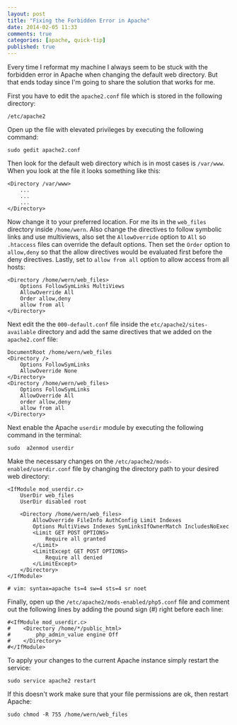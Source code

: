 ```yaml
---
layout: post
title: "Fixing the Forbidden Error in Apache"
date: 2014-02-05 11:33
comments: true
categories: [apache, quick-tip]
published: true
---
```



Every time I reformat my machine I always seem to be stuck with the forbidden error in Apache when changing the default web directory. But that ends today since I'm going to share the solution that works for me. 

<!-- more -->

First you have to edit the `apache2.conf` file which is stored in the following directory:

```
/etc/apache2
```

Open up the file with elevated privileges by executing the following command:

```
sudo gedit apache2.conf
```

Then look for the default web directory which is in most cases is `/var/www`. When you look at the file it looks something like this:

```
<Directory /var/www>
	...
	...
	...
</Directory>
```

Now change it to your preferred location. For me its in the `web_files` directory inside `/home/wern`. Also change the directives to follow symbolic links and use multiviews, also set the `AllowOverride` option to `All` so `.htaccess` files can override the default options. Then set the `Order` option to `allow,deny` so that the allow directives would be evaluated first before the deny directives. Lastly, set to `allow from all` option to allow access from all hosts:

```
<Directory /home/wern/web_files>
	Options FollowSymLinks MultiViews
    AllowOverride All
    Order allow,deny
    allow from all
</Directory>
```

Next edit the the `000-default.conf` file inside the `etc/apache2/sites-available` directory and add the same directives that we added on the `apache2.conf` file:

```
DocumentRoot /home/wern/web_files
<Directory />
    Options FollowSymLinks
    AllowOverride None
</Directory>
<Directory /home/wern/web_files>
    Options FollowSymLinks
    AllowOverride All
    order allow,deny
    allow from all
</Directory>
```

Next enable the Apache `userdir` module by executing the following command in the terminal:

```
sudo  a2enmod userdir
```

Make the necessary changes on the `/etc/apache2/mods-enabled/userdir.conf` file by changing the directory path to your desired web directory:

```
<IfModule mod_userdir.c>
	UserDir web_files
	UserDir disabled root

	<Directory /home/wern/web_files>
		AllowOverride FileInfo AuthConfig Limit Indexes
		Options MultiViews Indexes SymLinksIfOwnerMatch IncludesNoExec
		<Limit GET POST OPTIONS>
			Require all granted
		</Limit>
		<LimitExcept GET POST OPTIONS>
			Require all denied
		</LimitExcept>
	</Directory>
</IfModule>

# vim: syntax=apache ts=4 sw=4 sts=4 sr noet
```

Finally, open up the `/etc/apache2/mods-enabled/php5.conf` file and comment out the following lines by adding the pound sign (#) right before each line:

```
#<IfModule mod_userdir.c>
#    <Directory /home/*/public_html>
#        php_admin_value engine Off
#    </Directory>
#</IfModule>
```

To apply your changes to the current Apache instance simply restart the service:

```
sudo service apache2 restart
```

If this doesn't work make sure that your file permissions are ok, then restart Apache:

```
sudo chmod -R 755 /home/wern/web_files
```
